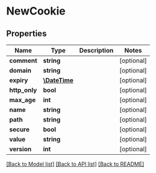 # NewCookie

## Properties
Name | Type | Description | Notes
------------ | ------------- | ------------- | -------------
**comment** | **string** |  | [optional] 
**domain** | **string** |  | [optional] 
**expiry** | [**\DateTime**](\DateTime.md) |  | [optional] 
**http_only** | **bool** |  | [optional] 
**max_age** | **int** |  | [optional] 
**name** | **string** |  | [optional] 
**path** | **string** |  | [optional] 
**secure** | **bool** |  | [optional] 
**value** | **string** |  | [optional] 
**version** | **int** |  | [optional] 

[[Back to Model list]](../README.md#documentation-for-models) [[Back to API list]](../README.md#documentation-for-api-endpoints) [[Back to README]](../README.md)


